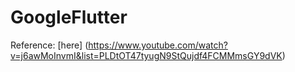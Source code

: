 # GoogleFlutter

Reference: [here] (https://www.youtube.com/watch?v=j6awMoInvmI&list=PLDtOT47tyugN9StQujdf4FCMMmsGY9dVK)
